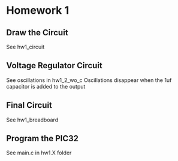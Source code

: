 # Homework 1

## Draw the Circuit
See hw1_circuit

## Voltage Regulator Circuit
See oscillations in hw1_2_wo_c
Oscillations disappear when the 1uf capacitor is added to the output

## Final Circuit
See hw1_breadboard

## Program the PIC32
See main.c in hw1.X folder